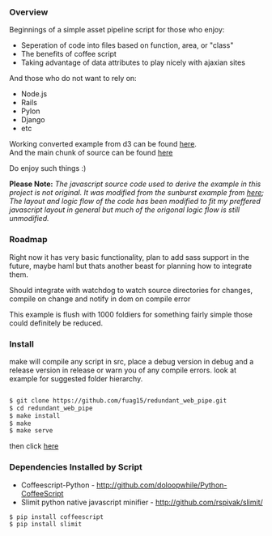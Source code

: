 ### Overview

Beginnings of a simple asset pipeline script for those who enjoy:

  * Seperation of code into files based on function, area, or "class"
  * The benefits of coffee script
  * Taking advantage of data attributes to play nicely with ajaxian sites

And those who do not want to rely on:

  * Node.js
  * Rails
  * Pylon
  * Django
  * etc
 
Working converted example from d3 can be found [here](http://fuag15.github.com/redundant_web_pipe/example/sunburst.html).  
And the main chunk of source can be found [here](http://github.com/fuag15/redundant_web_pipe/blob/master/src/sunburst/sunburst.js.coffee)

Do enjoy such things :)

**Please Note:** *The javascript source code used to derive the example in this project is not original. 
It was modified from the sunburst example from [here](https://github.com/mbostock/d3); 
The layout and logic flow of the code has been modified to fit my preffered javascript layout in general but much of the origonal logic flow is still unmodified.*

### Roadmap

Right now it has very basic functionality, plan to add sass support in the future, 
maybe haml but thats another beast for planning how to integrate them.

Should integrate with watchdog to watch source directories for changes, compile on change and notify in 
dom on compile error

This example is flush with 1000 foldiers for something fairly simple those could definitely be reduced.

### Install

make will compile any script in src, place a debug version in debug and a release version in 
release or warn you of any compile errors. look at example for suggested folder hierarchy.

```bash

$ git clone https://github.com/fuag15/redundant_web_pipe.git
$ cd redundant_web_pipe
$ make install
$ make
$ make serve

```

then click [here](http://localhost:8888/sunburst.html)

### Dependencies Installed by Script

  * Coffeescript-Python - http://github.com/doloopwhile/Python-CoffeeScript
  * Slimit python native javascript minifier - http://github.com/rspivak/slimit/

```bash
$ pip install coffeescript
$ pip install slimit
``` 
